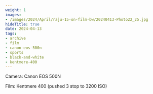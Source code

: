```yaml
---
weight: 1
images:
- /images/2024/April/raju-15-on-film-bw/20240413-Photo22_25.jpg
hideTitle: true
date: 2024-04-13
tags:
- archive
- film
- canon-eos-500n
- sports
- black-and-white
- kentmere-400
---
```


Camera: Canon EOS 500N

Film: Kentmere 400 (pushed 3 stop to 3200 ISO)